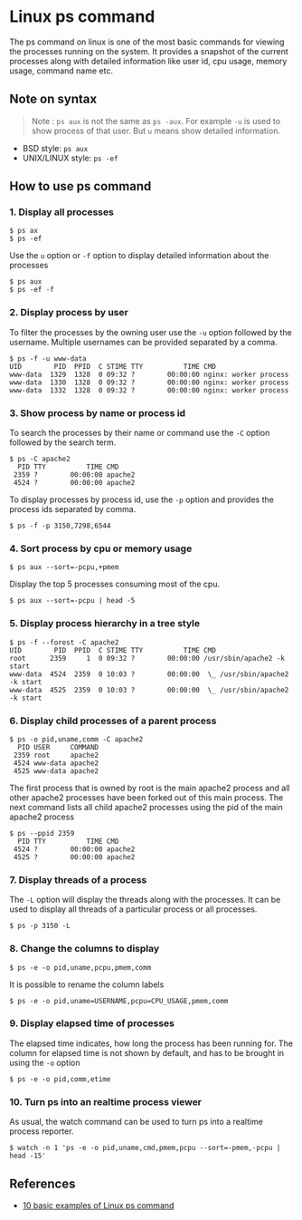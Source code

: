 # Linux ps command

The ps command on linux is one of the most basic commands for viewing the processes running on the system. It provides a snapshot of the current processes along with detailed information like user id, cpu usage, memory usage, command name etc.

## Note on syntax
>Note : `ps aux` is not the same as `ps -aux`. For example `-u` is used to show process of that user. But `u` means show detailed information.

- BSD style: `ps aux`
- UNIX/LINUX style: `ps -ef`

## How to use ps command
### 1. Display all processes
```
$ ps ax
$ ps -ef
```
Use the `u` option or `-f` option to display detailed information about the processes
```
$ ps aux
$ ps -ef -f
```

### 2. Display process by user
To filter the processes by the owning user use the `-u` option followed by the username. Multiple usernames can be provided separated by a comma.
```
$ ps -f -u www-data
UID        PID  PPID  C STIME TTY          TIME CMD
www-data  1329  1328  0 09:32 ?        00:00:00 nginx: worker process
www-data  1330  1328  0 09:32 ?        00:00:00 nginx: worker process
www-data  1332  1328  0 09:32 ?        00:00:00 nginx: worker process
```

### 3. Show process by name or process id
To search the processes by their name or command use the `-C` option followed by the search term.
```
$ ps -C apache2
  PID TTY          TIME CMD
 2359 ?        00:00:00 apache2
 4524 ?        00:00:00 apache2
```
To display processes by process id, use the `-p` option and provides the process ids separated by comma.
```
$ ps -f -p 3150,7298,6544
```

### 4. Sort process by cpu or memory usage
```
$ ps aux --sort=-pcpu,+pmem
```
Display the top 5 processes consuming most of the cpu.
```
$ ps aux --sort=-pcpu | head -5
```

### 5. Display process hierarchy in a tree style
```
$ ps -f --forest -C apache2
UID        PID  PPID  C STIME TTY          TIME CMD
root      2359     1  0 09:32 ?        00:00:00 /usr/sbin/apache2 -k start
www-data  4524  2359  0 10:03 ?        00:00:00  \_ /usr/sbin/apache2 -k start
www-data  4525  2359  0 10:03 ?        00:00:00  \_ /usr/sbin/apache2 -k start
```

### 6. Display child processes of a parent process
```
$ ps -o pid,uname,comm -C apache2
  PID USER     COMMAND
 2359 root     apache2
 4524 www-data apache2
 4525 www-data apache2
```
The first process that is owned by root is the main apache2 process and all other apache2 processes have been forked out of this main process. The next command lists all child apache2 processes using the pid of the main apache2 process
```
$ ps --ppid 2359
  PID TTY          TIME CMD
 4524 ?        00:00:00 apache2
 4525 ?        00:00:00 apache2
```

### 7. Display threads of a process
The `-L` option will display the threads along with the processes. It can be used to display all threads of a particular process or all processes.
```
$ ps -p 3150 -L
```

### 8. Change the columns to display
```
$ ps -e -o pid,uname,pcpu,pmem,comm
```
It is possible to rename the column labels
```
$ ps -e -o pid,uname=USERNAME,pcpu=CPU_USAGE,pmem,comm
```

### 9. Display elapsed time of processes
The elapsed time indicates, how long the process has been running for. The column for elapsed time is not shown by default, and has to be brought in using the `-o` option
```
$ ps -e -o pid,comm,etime
```

### 10. Turn ps into an realtime process viewer
As usual, the watch command can be used to turn ps into a realtime process reporter.
```
$ watch -n 1 'ps -e -o pid,uname,cmd,pmem,pcpu --sort=-pmem,-pcpu | head -15'
```

## References
- [10 basic examples of Linux ps command](https://www.binarytides.com/linux-ps-command/)